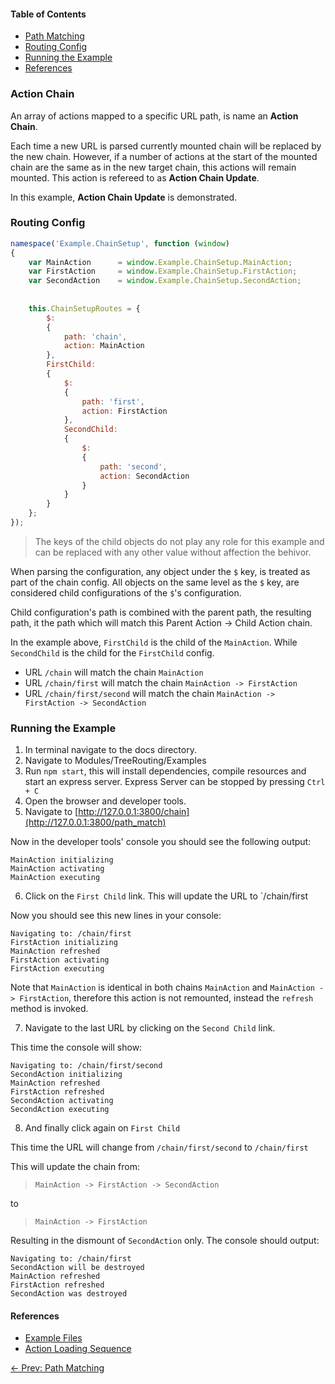 #### Table of Contents

  * [Path Matching](#path-matching)
  * [Routing Config](#routing-config)
  * [Running the Example](#running-the-example)
  * [References](#references)
  

### Action Chain

An array of actions mapped to a specific URL path, is name an **Action Chain**.

Each time a new URL is parsed currently mounted chain will be replaced by the new chain. However, if a number 
of actions at the start of the mounted chain are the same as in the new target chain, this actions will remain mounted.
This action is refereed to as **Action Chain Update**.

In this example, **Action Chain Update** is demonstrated.


### Routing Config

```js
namespace('Example.ChainSetup', function (window)
{
	var MainAction		= window.Example.ChainSetup.MainAction;
	var FirstAction		= window.Example.ChainSetup.FirstAction;
	var SecondAction	= window.Example.ChainSetup.SecondAction;
	
	
	this.ChainSetupRoutes = {
		$:
		{
			path: 'chain',
			action: MainAction
		},
		FirstChild:
		{
			$:
			{
				path: 'first',
				action: FirstAction
			},
			SecondChild:
			{
				$:
				{
					path: 'second',
					action: SecondAction
				}
			}	
		}
	};
});
```
> The keys of the child objects do not play any role for this example and can be replaced with any other value without affection the behivor.


When parsing the configuration, any object under the `$` key, is treated as part of the chain config.
All objects on the same level as the `$` key, are considered child configurations of the `$`'s configuration. 

Child configuration's path is combined with the parent path, the resulting path, it the path which will match this
Parent Action -> Child Action chain. 

In the example above, `FirstChild` is the child of the `MainAction`. While `SecondChild` is the child for the 
`FirstChild` config.

* URL `/chain` will match the chain `MainAction` 
* URL `/chain/first` will match the chain `MainAction -> FirstAction`
* URL `/chain/first/second` will match the chain `MainAction -> FirstAction -> SecondAction`



### Running the Example

1. In terminal navigate to the docs directory.
2. Navigate to Modules/TreeRouting/Examples
3. Run `npm start`, this will install dependencies, compile resources and start an express server.
  Express Server can be stopped by pressing `Ctrl + C`
4. Open the browser and developer tools.
5. Navigate to [http://127.0.0.1:3800/chain](http://127.0.0.1:3800/path_match)

Now in the developer tools' console you should see the following output:

```
MainAction initializing
MainAction activating
MainAction executing
```

6. Click on the `First Child` link. This will update the URL to `/chain/first

Now you should see this new lines in your console:
 
```
Navigating to: /chain/first
FirstAction initializing
MainAction refreshed
FirstAction activating
FirstAction executing
```

Note that `MainAction` is identical in both chains `MainAction` and `MainAction -> FirstAction`, therefore 
this action is not remounted, instead the `refresh` method is invoked.

7. Navigate to the last URL by clicking on the `Second Child` link.

This time the console will show:

```
Navigating to: /chain/first/second
SecondAction initializing
MainAction refreshed
FirstAction refreshed
SecondAction activating
SecondAction executing
```

8. And finally click again on `First Child`

This time the URL will change from `/chain/first/second` to `/chain/first`

This will update the chain from:

> `MainAction -> FirstAction -> SecondAction`

to

> `MainAction -> FirstAction`

Resulting in the dismount of `SecondAction` only. The console should output:

```
Navigating to: /chain/first
SecondAction will be destroyed
MainAction refreshed
FirstAction refreshed
SecondAction was destroyed
```


#### References

- [Example Files](./Examples/src/Example/ChainSetup)
- [Action Loading Sequence](ActionLoadSequence.md)


[<- Prev: Path Matching](PathMatching.md)